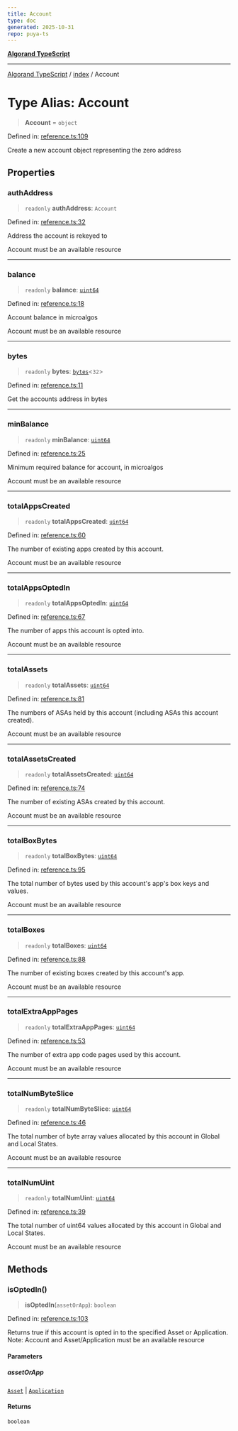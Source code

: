 ```yaml
---
title: Account
type: doc
generated: 2025-10-31
repo: puya-ts
---
```

[**Algorand TypeScript**](../../README.md)

***

[Algorand TypeScript](../../modules.md) / [index](../README.md) / Account

# Type Alias: Account

> **Account** = `object`

Defined in: [reference.ts:109](https://github.com/algorandfoundation/puya-ts/blob/main/packages/algo-ts/src/reference.ts#L109)

Create a new account object representing the zero address

## Properties

### authAddress

> `readonly` **authAddress**: `Account`

Defined in: [reference.ts:32](https://github.com/algorandfoundation/puya-ts/blob/main/packages/algo-ts/src/reference.ts#L32)

Address the account is rekeyed to

Account must be an available resource

***

### balance

> `readonly` **balance**: [`uint64`](uint64.md)

Defined in: [reference.ts:18](https://github.com/algorandfoundation/puya-ts/blob/main/packages/algo-ts/src/reference.ts#L18)

Account balance in microalgos

Account must be an available resource

***

### bytes

> `readonly` **bytes**: [`bytes`](bytes.md)\<`32`\>

Defined in: [reference.ts:11](https://github.com/algorandfoundation/puya-ts/blob/main/packages/algo-ts/src/reference.ts#L11)

Get the accounts address in bytes

***

### minBalance

> `readonly` **minBalance**: [`uint64`](uint64.md)

Defined in: [reference.ts:25](https://github.com/algorandfoundation/puya-ts/blob/main/packages/algo-ts/src/reference.ts#L25)

Minimum required balance for account, in microalgos

Account must be an available resource

***

### totalAppsCreated

> `readonly` **totalAppsCreated**: [`uint64`](uint64.md)

Defined in: [reference.ts:60](https://github.com/algorandfoundation/puya-ts/blob/main/packages/algo-ts/src/reference.ts#L60)

The number of existing apps created by this account.

Account must be an available resource

***

### totalAppsOptedIn

> `readonly` **totalAppsOptedIn**: [`uint64`](uint64.md)

Defined in: [reference.ts:67](https://github.com/algorandfoundation/puya-ts/blob/main/packages/algo-ts/src/reference.ts#L67)

The number of apps this account is opted into.

Account must be an available resource

***

### totalAssets

> `readonly` **totalAssets**: [`uint64`](uint64.md)

Defined in: [reference.ts:81](https://github.com/algorandfoundation/puya-ts/blob/main/packages/algo-ts/src/reference.ts#L81)

The numbers of ASAs held by this account (including ASAs this account created).

Account must be an available resource

***

### totalAssetsCreated

> `readonly` **totalAssetsCreated**: [`uint64`](uint64.md)

Defined in: [reference.ts:74](https://github.com/algorandfoundation/puya-ts/blob/main/packages/algo-ts/src/reference.ts#L74)

The number of existing ASAs created by this account.

Account must be an available resource

***

### totalBoxBytes

> `readonly` **totalBoxBytes**: [`uint64`](uint64.md)

Defined in: [reference.ts:95](https://github.com/algorandfoundation/puya-ts/blob/main/packages/algo-ts/src/reference.ts#L95)

The total number of bytes used by this account's app's box keys and values.

Account must be an available resource

***

### totalBoxes

> `readonly` **totalBoxes**: [`uint64`](uint64.md)

Defined in: [reference.ts:88](https://github.com/algorandfoundation/puya-ts/blob/main/packages/algo-ts/src/reference.ts#L88)

The number of existing boxes created by this account's app.

Account must be an available resource

***

### totalExtraAppPages

> `readonly` **totalExtraAppPages**: [`uint64`](uint64.md)

Defined in: [reference.ts:53](https://github.com/algorandfoundation/puya-ts/blob/main/packages/algo-ts/src/reference.ts#L53)

The number of extra app code pages used by this account.

Account must be an available resource

***

### totalNumByteSlice

> `readonly` **totalNumByteSlice**: [`uint64`](uint64.md)

Defined in: [reference.ts:46](https://github.com/algorandfoundation/puya-ts/blob/main/packages/algo-ts/src/reference.ts#L46)

The total number of byte array values allocated by this account in Global and Local States.

Account must be an available resource

***

### totalNumUint

> `readonly` **totalNumUint**: [`uint64`](uint64.md)

Defined in: [reference.ts:39](https://github.com/algorandfoundation/puya-ts/blob/main/packages/algo-ts/src/reference.ts#L39)

The total number of uint64 values allocated by this account in Global and Local States.

Account must be an available resource

## Methods

### isOptedIn()

> **isOptedIn**(`assetOrApp`): `boolean`

Defined in: [reference.ts:103](https://github.com/algorandfoundation/puya-ts/blob/main/packages/algo-ts/src/reference.ts#L103)

Returns true if this account is opted in to the specified Asset or Application.
Note: Account and Asset/Application must be an available resource

#### Parameters

##### assetOrApp

[`Asset`](Asset.md) | [`Application`](Application.md)

#### Returns

`boolean`
